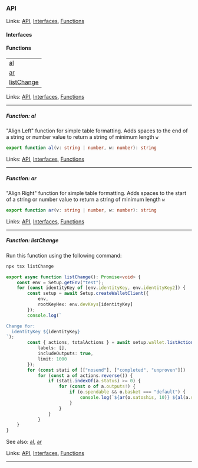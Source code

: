 ### API

Links: [API](#api), [Interfaces](#interfaces), [Functions](#functions)

#### Interfaces

#### Functions

| |
| --- |
| [al](#function-al) |
| [ar](#function-ar) |
| [listChange](#function-listchange) |

Links: [API](#api), [Interfaces](#interfaces), [Functions](#functions)

---

##### Function: al

"Align Left" function for simple table formatting.
Adds spaces to the end of a string or number value to
return a string of minimum length `w`

```ts
export function al(v: string | number, w: number): string 
```

Links: [API](#api), [Interfaces](#interfaces), [Functions](#functions)

---
##### Function: ar

"Align Right" function for simple table formatting.
Adds spaces to the start of a string or number value to
return a string of minimum length `w`

```ts
export function ar(v: string | number, w: number): string 
```

Links: [API](#api), [Interfaces](#interfaces), [Functions](#functions)

---
##### Function: listChange

Run this function using the following command:

```bash
npx tsx listChange
```

```ts
export async function listChange(): Promise<void> {
    const env = Setup.getEnv("test");
    for (const identityKey of [env.identityKey, env.identityKey2]) {
        const setup = await Setup.createWalletClient({
            env,
            rootKeyHex: env.devKeys[identityKey]
        });
        console.log(`

Change for:
  identityKey ${identityKey}
`);
        const { actions, totalActions } = await setup.wallet.listActions({
            labels: [],
            includeOutputs: true,
            limit: 1000
        });
        for (const stati of [["nosend"], ["completed", "unproven"]])
            for (const a of actions.reverse()) {
                if (stati.indexOf(a.status) >= 0) {
                    for (const o of a.outputs!) {
                        if (o.spendable && o.basket === "default") {
                            console.log(`${ar(o.satoshis, 10)} ${al(a.status, 10)} ${ar(o.outputIndex, 3)} ${a.txid}`);
                        }
                    }
                }
            }
    }
}
```

See also: [al](./listChange.md#function-al), [ar](./listChange.md#function-ar)

Links: [API](#api), [Interfaces](#interfaces), [Functions](#functions)

---
